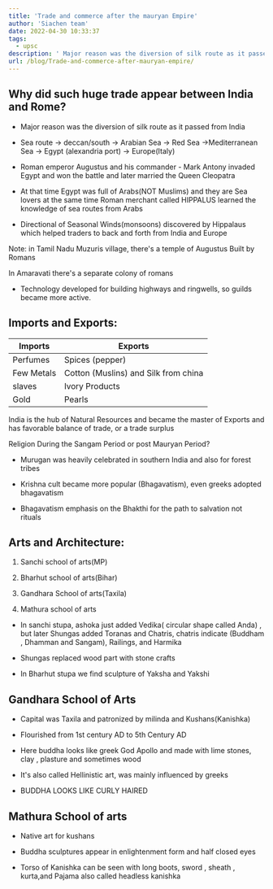 ```yaml
---
title: 'Trade and commerce after the mauryan Empire'
author: 'Siachen team'
date: 2022-04-30 10:33:37
tags:
  - upsc
description: ' Major reason was the diversion of silk route as it passed from India.'
url: /blog/Trade-and-commerce-after-mauryan-empire/
---
```


## Why did such huge trade appear between India and Rome?

-   Major reason was the diversion of silk route as it passed from India
    
-   Sea route → deccan/south → Arabian Sea → Red Sea →Mediterranean Sea → Egypt (alexandria port) → Europe(Italy)
    
-   Roman emperor Augustus and his commander - Mark Antony invaded Egypt and won the battle and later married the Queen Cleopatra
    
-   At that time Egypt was full of Arabs(NOT Muslims) and they are Sea lovers at the same time Roman merchant called HIPPALUS learned the knowledge of sea routes from Arabs
    
-   Directional of Seasonal Winds(monsoons) discovered by Hippalaus which helped traders to back and forth from India and Europe
    

  

Note: in Tamil Nadu Muzuris village, there's a temple of Augustus Built by Romans

  

In Amaravati there's a separate colony of romans

  

-   Technology developed for building highways and ringwells, so guilds became more active.
    

  
  

## Imports and Exports:

  
  


| Imports    | Exports                              |
| ---------- | ------------------------------------ |
| Perfumes   | Spices (pepper)                      |
| Few Metals | Cotton (Muslins) and Silk from china |
| slaves     | Ivory Products                       |
| Gold       | Pearls                               |

  
  

India is the hub of Natural Resources and became the master of Exports and has favorable balance of trade, or a trade surplus

  
  
  

Religion During the Sangam Period or post Mauryan Period?

-   Murugan was heavily celebrated in southern India and also for forest tribes
    
-   Krishna cult became more popular (Bhagavatism), even greeks adopted bhagavatism
    
-   Bhagavatism emphasis on the Bhakthi for the path to salvation not rituals
    

  
  

## Arts and Architecture:

  

1.  Sanchi school of arts(MP)
    
2.  Bharhut school of arts(Bihar)
    
3.  Gandhara School of arts(Taxila)
    
4.  Mathura school of arts
    

  
  

-   In sanchi stupa, ashoka just added Vedika( circular shape called Anda) , but later Shungas added Toranas and Chatris, chatris indicate (Buddham , Dhamman and Sangam), Railings, and Harmika
    
-   Shungas replaced wood part with stone crafts
    
-   In Bharhut stupa we find sculpture of Yaksha and Yakshi
    

  
  

## Gandhara School of Arts

  

-   Capital was Taxila and patronized by milinda and Kushans(Kanishka)
    
-   Flourished from 1st century AD to 5th Century AD
    
-   Here buddha looks like greek God Apollo and made with lime stones, clay , plasture and sometimes wood
    
-   It's also called Hellinistic art, was mainly influenced by greeks
    
-   BUDDHA LOOKS LIKE CURLY HAIRED
    

  
  

## Mathura School of arts

-   Native art for kushans
    
-   Buddha sculptures appear in enlightenment form and half closed eyes
    
-   Torso of Kanishka can be seen with long boots, sword , sheath , kurta,and Pajama also called headless kanishka

